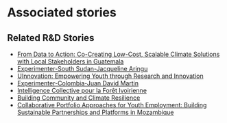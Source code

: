 # Associated stories

<!-- !!DO NOT REMOVE!! start autogenerated hyperlinks -->
## Related R&D Stories
- [From Data to Action: Co-Creating Low-Cost, Scalable Climate Solutions with Local Stakeholders in Guatemala](/stories/?doc=Explorers_GTM)
- [Experimenter-South Sudan-Jacqueline Aringu](/stories/?doc=Experimenters_SSD)
- [UInnovation: Empowering Youth through Research and Innovation](/stories/?doc=Explorers_TGO)
- [Experimenter-Colombia-Juan David Martin](/stories/?doc=Experimenters_COL)
- [Intelligence Collective pour la Forêt Ivoirienne](/stories/?doc=Explorers_CIV)
- [Building Community and Climate Resilience](/stories/?doc=Explorers_IRQ)
- [Collaborative Portfolio Approaches for Youth Employment: Building Sustainable Partnerships and Platforms in Mozambique](/stories/?doc=Explorers_MOZ)
<!-- !!DO NOT REMOVE!! end autogenerated hyperlinks -->